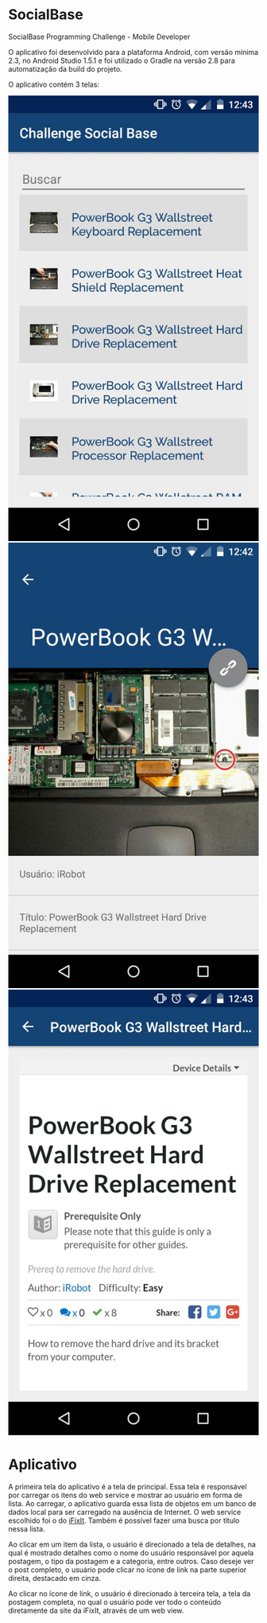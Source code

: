 # SocialBase
SocialBase Programming Challenge - Mobile Developer

O aplicativo foi desenvolvido para a plataforma Android, com versão mínima 2.3, no Android Studio 1.5.1 e foi utilizado o Gradle na versão 2.8 para automatização da build do projeto.

O aplicativo contém 3 telas:

![Alt text](/screenshots/ss1.jpg?raw=true "Main activity")
![Alt text](/screenshots/ss2.jpg?raw=true "Detail activity")
![Alt text](/screenshots/ss3.jpg?raw=true "Web activity")



# Aplicativo
A primeira tela do aplicativo é a tela de principal. Essa tela é responsável por carregar os itens do web service e mostrar ao usuário em forma de lista. Ao carregar, o aplicativo guarda essa lista de objetos em um banco de dados local para ser carregado na ausência de Internet. O web service escolhido foi o do <a href="https://www.ifixit.com/api/2.0/guides">iFixIt</a>. Também é possível fazer uma busca por título nessa lista.

Ao clicar em um item da lista, o usuário é direcionado a tela de detalhes, na qual é mostrado detalhes como o nome do usuário responsável por aquela postagem, o tipo da postagem e a categoria, entre outros. Caso deseje ver o post completo, o usuário pode clicar no ícone de link na parte superior direita, destacado em cinza.

Ao clicar no ícone de link, o usuário é direcionado à terceira tela, a tela da postagem completa, no qual o usuário pode ver todo o conteúdo diretamente da site da iFixIt, através de um web view.

